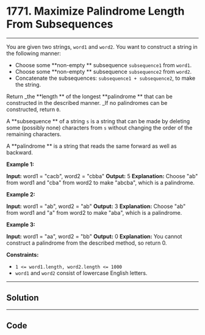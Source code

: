 # 1771. Maximize Palindrome Length From Subsequences

---

You are given two strings, `word1` and `word2`. You want to construct a string in the following manner:

  * Choose some **non-empty ** subsequence `subsequence1` from `word1`.
  * Choose some **non-empty ** subsequence `subsequence2` from `word2`.
  * Concatenate the subsequences: `subsequence1 + subsequence2`, to make the string.



Return _the **length ** of the longest **palindrome ** that can be constructed in the described manner. _If no palindromes can be constructed, return `0`.

A **subsequence ** of a string `s` is a string that can be made by deleting some (possibly none) characters from `s` without changing the order of the remaining characters.

A **palindrome ** is a string that reads the same forward as well as backward.

 

**Example 1:**


**Input:** word1 = "cacb", word2 = "cbba"
**Output:** 5
**Explanation:** Choose "ab" from word1 and "cba" from word2 to make "abcba", which is a palindrome.

**Example 2:**


**Input:** word1 = "ab", word2 = "ab"
**Output:** 3
**Explanation:** Choose "ab" from word1 and "a" from word2 to make "aba", which is a palindrome.

**Example 3:**


**Input:** word1 = "aa", word2 = "bb"
**Output:** 0
**Explanation:** You cannot construct a palindrome from the described method, so return 0.

 

**Constraints:**

  * `1 <= word1.length, word2.length <= 1000`
  * `word1` and `word2` consist of lowercase English letters.

---

## Solution



---

## Code
```python


```